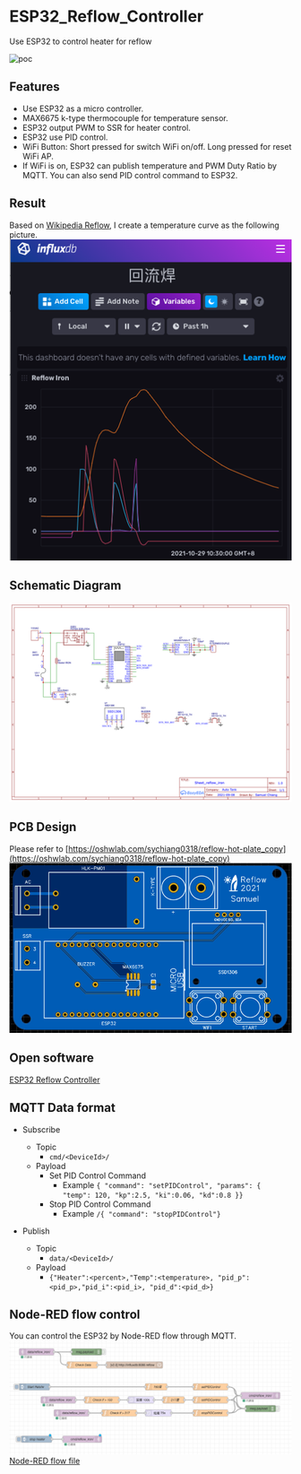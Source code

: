 # ESP32_Reflow_Controller
Use ESP32 to control heater for reflow

![poc](images/poc.png)

## Features
- Use ESP32 as a micro controller.
- MAX6675 k-type thermocouple for temperature sensor.
- ESP32 output PWM to SSR for heater control.
- ESP32 use PID control.
- WiFi Button: Short pressed for switch WiFi on/off. Long pressed for reset WiFi AP.
- If WiFi is on, ESP32 can publish temperature and PWM Duty Ratio by MQTT. You can also send PID control command to ESP32.

## Result
Based on [Wikipedia Reflow](https://en.wikipedia.org/wiki/Reflow_soldering), I create a temperature curve as the following picture.
![influxdb](images/influxdb_reflow.png)

## Schematic Diagram

![schematic](images/Schematic.png)

## PCB Design
Please refer to
[https://oshwlab.com/sychiang0318/reflow-hot-plate_copy](https://oshwlab.com/sychiang0318/reflow-hot-plate_copy)
![pcb](images/PCB.png)

## Open software
[ESP32 Reflow Controller](src/Reflow_Controller.ino)

## MQTT Data format
- Subscribe
  	- Topic
  		- `cmd/<DeviceId>/`
  	- Payload
		- Set PID Control Command
	  		- Example `{ "command": "setPIDControl", "params": { "temp": 120, "kp":2.5, "ki":0.06, "kd":0.8 }}`
		- Stop PID Control Command
	  		- Example `/{ "command": "stopPIDControl"}`
	
- Publish
	- Topic
		- `data/<DeviceId>/`
	- Payload
		- `{"Heater":<percent>,"Temp":<temperature>, "pid_p":<pid_p>,"pid_i":<pid_i>, "pid_d":<pid_d>}`


## Node-RED flow control
You can control the ESP32 by Node-RED flow through MQTT.
![node-red](images/nodered_reflow_screenshot.png)
[Node-RED flow file](Node-RED_flow/nodered_reflow_flows.json)
